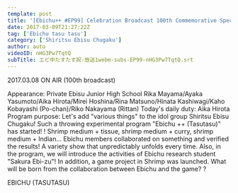 ```yaml
---
template: post
title: '[Ebichu++ #EP99] Celebration Broadcast 100th Commemorative Special Part 1'
date: 2017-03-09T21:27:22Z
tag: ['Ebichu tasu tasu']
category: ['Shiritsu Ebisu Chugaku']
author: auto 
videoID: nHG3Pw7TqtQ
subTitle: エビ中たすたす祝-放送1webm-subs-EP99-nHG3Pw7TqtQ.srt
---
```

2017.03.08 ON AIR (100th broadcast)

Appearance: Private Ebisu Junior High School
Rika Mayama/Ayaka Yasumoto/Aika Hirota/Mirei Hoshina/Rina Matsuno/Hinata Kashiwagi/Kaho Kobayashi (Po-chan)/Riko Nakayama (Rittan)
Today's daily duty: Aika Hirota
Program purpose: Let's add "various things" to the idol group Shiritsu Ebisu Chugaku! Such a throwing experimental program "Ebichu ++ (Tasutasu)" has started! !
Shrimp medium + tissue, shrimp medium + curry, shrimp medium + Indian... Ebichu members collaborated on something and verified the results!
A variety show that unpredictably unfolds every time.
Also, in the program, we will introduce the activities of Ebichu research student "Sakura Ebi-zu"!
In addition, a game project in Shrimp was launched. What will be born from the collaboration between Ebichu and the game? ?

EBICHU (TASUTASU)
